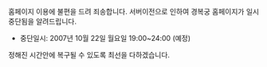 홈페이지 이용에 불편을 드려 죄송합니다. 서버이전으로 인하여 경복궁 홈페이지가 일시중단됨을 알려드립니다.
- 중단일시: 2007년 10월 22일 월요일 19:00~24:00 (예정)

정해진 시간안에 복구될 수 있도록 최선을 다하겠습니다.
